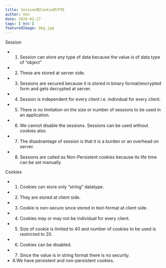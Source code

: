 ```yaml
---
title: Session和Cookie的不同
author: Von
date: 2020-02-27 
tags: ['Web']
featuredImage: bbg.jpg
---
```


Session
- 1. Session can store any type of data because the value is of data type of “object”
- 2. These are stored at server side.
- 3. Sessions are secured because it is stored in binary format/encrypted form and gets decrypted at server.
- 4. Session is independent for every client i.e. individual for every client.
- 5. There is no limitation on the size or number of sessions to be used in an application.
- 6. We cannot disable the sessions. Sessions can be used without cookies also.
- 7. The disadvantage of session is that it is a burden or an overhead on server.
- 8. Sessions are called as Non-Persistent cookies because its life time can be set manually


Cookies
- 1. Cookies can store only “string” datatype.
- 2. They are stored at client side.
- 3. Cookie is non-secure since stored in text-format at client side.
- 4. Cookies may or may not be individual for every client.
- 5. Size of cookie is limited to 40 and number of cookies to be used is restricted to 20.
- 6. Cookies can be disabled.
- 7. Since the value is in string format there is no security.
- 8.We have persistent and non-persistent cookies.


